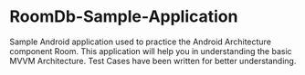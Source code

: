 # RoomDb-Sample-Application
Sample Android application used to practice the Android Architecture component Room. 
This application will help you in understanding the basic MVVM Architecture.
Test Cases have been written for better understanding.
